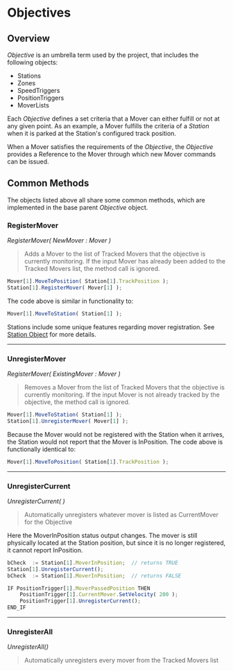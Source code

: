 
# Objectives

## Overview

*Objective* is an umbrella term used by the project, that includes the following objects:

- Stations
- Zones
- SpeedTriggers
- PositionTriggers
- MoverLists

Each *Objective* defines a set criteria that a Mover can either fulfill or not at any given point. As an example, a Mover fulfills the criteria of a *Station* when it is parked at the Station's configured track position.

When a Mover satisfies the requirements of the *Objective*, the *Objective* provides a Reference to the Mover through which new Mover commands can be issued.

## Common Methods

The objects listed above all share some common methods, which are implemented in the base parent *Objective* object.

### RegisterMover

*RegisterMover( NewMover : Mover )*

> Adds a Mover to the list of Tracked Movers that the objective is currently monitoring. If the input Mover has already been added to the Tracked Movers list, the method call is ignored.

```javascript
Mover[1].MoveToPosition( Station[1].TrackPosition );
Station[1].RegisterMover( Mover[1] );
```

The code above is similar in functionality to:

```javascript
Mover[1].MoveToStation( Station[1] );
```

Stations include some unique features regarding mover registration. See [Station Object](Station.md) for more details.

---

### UnregisterMover

*RegisterMover( ExistingMover : Mover )*

> Removes a Mover from the list of Tracked Movers that the objective is currently monitoring. If the input Mover is not already tracked by the objective, the method call is ignored.

```javascript
Mover[1].MoveToStation( Station[1] );
Station[1].UnregisterMover( Mover[1] );
```

Because the Mover would not be registered with the Station when it arrives, the Station would not report that the Mover is InPosition. The code above is functionally identical to:

```javascript
Mover[1].MoveToPosition( Station[1].TrackPosition );
```

---

### UnregisterCurrent

*UnregisterCurrent( )*

> Automatically unregisters whatever mover is listed as CurrentMover for the Objective

Here the MoverInPosition status output changes. The mover is still physically located at the Station position, but since it is no longer registered, it cannot report InPosition.

```javascript
bCheck	:= Station[1].MoverInPosition;	// returns TRUE
Station[1].UnregisterCurrent();
bCheck	:= Station[1].MoverInPosition;	// returns FALSE
```

```javascript
IF PositionTrigger[1].MoverPassedPosition THEN
	PositionTrigger[1].CurrentMover.SetVelocity( 200 );
	PositionTrigger[1].UnregisterCurrent();
END_IF
```

---

### UnregisterAll

*UnregisterAll()*

> Automatically unregisters every mover from the Tracked Movers list

```javascript

```

